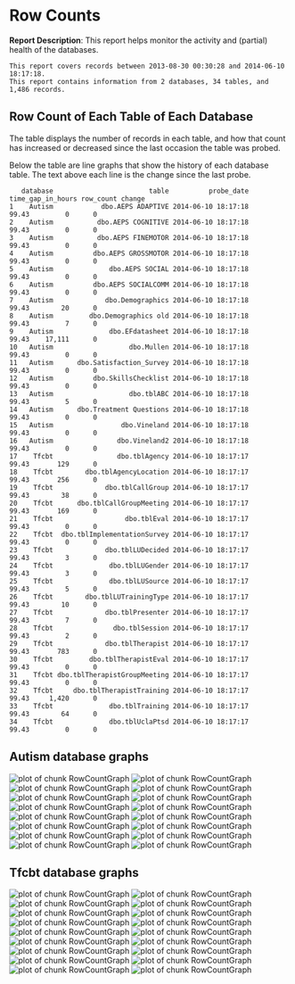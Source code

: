 <!-- Specify the report's official name, goal & description. -->
# Row Counts
**Report Description**: This report helps monitor the activity and (partial) health of the databases.


<!-- Point knitr to the underlying code file so it knows where to look for the chunks. -->


<!-- Load the packages.  Suppress the output when loading packages. --> 


<!-- Load any Global Functions declared in the R file.  Suppress the output. --> 


<!-- Declare any global functions specific to a Rmd output.  Suppress the output. --> 

<!-- Load the dataset.   -->

<!-- Tweak the dataset.   -->



```
This report covers records between 2013-08-30 00:30:28 and 2014-06-10 18:17:18.
This report contains information from 2 databases, 34 tables, and 1,486 records.
```

## Row Count of Each Table of Each Database
The table displays the number of records in each table, and how that count has increased or decreased since the last occasion the table was probed.

Below the table are line graphs that show the history of each database table.  The text above each line is the change since the last probe.


```
   database                        table          probe_date time_gap_in_hours row_count change
1    Autism            dbo.AEPS ADAPTIVE 2014-06-10 18:17:18             99.43         0      0
2    Autism           dbo.AEPS COGNITIVE 2014-06-10 18:17:18             99.43         0      0
3    Autism           dbo.AEPS FINEMOTOR 2014-06-10 18:17:18             99.43         0      0
4    Autism          dbo.AEPS GROSSMOTOR 2014-06-10 18:17:18             99.43         0      0
5    Autism              dbo.AEPS SOCIAL 2014-06-10 18:17:18             99.43         0      0
6    Autism          dbo.AEPS SOCIALCOMM 2014-06-10 18:17:18             99.43         0      0
7    Autism             dbo.Demographics 2014-06-10 18:17:18             99.43        20      0
8    Autism         dbo.Demographics old 2014-06-10 18:17:18             99.43         7      0
9    Autism              dbo.EFdatasheet 2014-06-10 18:17:18             99.43    17,111      0
10   Autism                   dbo.Mullen 2014-06-10 18:17:18             99.43         0      0
11   Autism      dbo.Satisfaction_Survey 2014-06-10 18:17:18             99.43         0      0
12   Autism          dbo.SkillsChecklist 2014-06-10 18:17:18             99.43         0      0
13   Autism                   dbo.tblABC 2014-06-10 18:17:18             99.43         5      0
14   Autism      dbo.Treatment Questions 2014-06-10 18:17:18             99.43         0      0
15   Autism                 dbo.Vineland 2014-06-10 18:17:18             99.43         0      0
16   Autism                dbo.Vineland2 2014-06-10 18:17:18             99.43         0      0
17    Tfcbt                dbo.tblAgency 2014-06-10 18:17:17             99.43       129      0
18    Tfcbt        dbo.tblAgencyLocation 2014-06-10 18:17:17             99.43       256      0
19    Tfcbt             dbo.tblCallGroup 2014-06-10 18:17:17             99.43        38      0
20    Tfcbt      dbo.tblCallGroupMeeting 2014-06-10 18:17:17             99.43       169      0
21    Tfcbt                  dbo.tblEval 2014-06-10 18:17:17             99.43         0      0
22    Tfcbt  dbo.tblImplementationSurvey 2014-06-10 18:17:17             99.43         0      0
23    Tfcbt             dbo.tblLUDecided 2014-06-10 18:17:17             99.43         3      0
24    Tfcbt              dbo.tblLUGender 2014-06-10 18:17:17             99.43         3      0
25    Tfcbt              dbo.tblLUSource 2014-06-10 18:17:17             99.43         5      0
26    Tfcbt        dbo.tblLUTrainingType 2014-06-10 18:17:17             99.43        10      0
27    Tfcbt             dbo.tblPresenter 2014-06-10 18:17:17             99.43         7      0
28    Tfcbt               dbo.tblSession 2014-06-10 18:17:17             99.43         2      0
29    Tfcbt             dbo.tblTherapist 2014-06-10 18:17:17             99.43       783      0
30    Tfcbt         dbo.tblTherapistEval 2014-06-10 18:17:17             99.43         0      0
31    Tfcbt dbo.tblTherapistGroupMeeting 2014-06-10 18:17:17             99.43         0      0
32    Tfcbt     dbo.tblTherapistTraining 2014-06-10 18:17:17             99.43     1,420      0
33    Tfcbt              dbo.tblTraining 2014-06-10 18:17:17             99.43        64      0
34    Tfcbt              dbo.tblUclaPtsd 2014-06-10 18:17:17             99.43         0      0
```


## Autism  database graphs
![plot of chunk RowCountGraph](FigureRmd/RowCountGraph1.png) ![plot of chunk RowCountGraph](FigureRmd/RowCountGraph2.png) ![plot of chunk RowCountGraph](FigureRmd/RowCountGraph3.png) ![plot of chunk RowCountGraph](FigureRmd/RowCountGraph4.png) ![plot of chunk RowCountGraph](FigureRmd/RowCountGraph5.png) ![plot of chunk RowCountGraph](FigureRmd/RowCountGraph6.png) ![plot of chunk RowCountGraph](FigureRmd/RowCountGraph7.png) ![plot of chunk RowCountGraph](FigureRmd/RowCountGraph8.png) ![plot of chunk RowCountGraph](FigureRmd/RowCountGraph9.png) ![plot of chunk RowCountGraph](FigureRmd/RowCountGraph10.png) ![plot of chunk RowCountGraph](FigureRmd/RowCountGraph11.png) ![plot of chunk RowCountGraph](FigureRmd/RowCountGraph12.png) ![plot of chunk RowCountGraph](FigureRmd/RowCountGraph13.png) ![plot of chunk RowCountGraph](FigureRmd/RowCountGraph14.png) ![plot of chunk RowCountGraph](FigureRmd/RowCountGraph15.png) ![plot of chunk RowCountGraph](FigureRmd/RowCountGraph16.png) 
## Tfcbt  database graphs
![plot of chunk RowCountGraph](FigureRmd/RowCountGraph17.png) ![plot of chunk RowCountGraph](FigureRmd/RowCountGraph18.png) ![plot of chunk RowCountGraph](FigureRmd/RowCountGraph19.png) ![plot of chunk RowCountGraph](FigureRmd/RowCountGraph20.png) ![plot of chunk RowCountGraph](FigureRmd/RowCountGraph21.png) ![plot of chunk RowCountGraph](FigureRmd/RowCountGraph22.png) ![plot of chunk RowCountGraph](FigureRmd/RowCountGraph23.png) ![plot of chunk RowCountGraph](FigureRmd/RowCountGraph24.png) ![plot of chunk RowCountGraph](FigureRmd/RowCountGraph25.png) ![plot of chunk RowCountGraph](FigureRmd/RowCountGraph26.png) ![plot of chunk RowCountGraph](FigureRmd/RowCountGraph27.png) ![plot of chunk RowCountGraph](FigureRmd/RowCountGraph28.png) ![plot of chunk RowCountGraph](FigureRmd/RowCountGraph29.png) ![plot of chunk RowCountGraph](FigureRmd/RowCountGraph30.png) ![plot of chunk RowCountGraph](FigureRmd/RowCountGraph31.png) ![plot of chunk RowCountGraph](FigureRmd/RowCountGraph32.png) ![plot of chunk RowCountGraph](FigureRmd/RowCountGraph33.png) ![plot of chunk RowCountGraph](FigureRmd/RowCountGraph34.png) 
